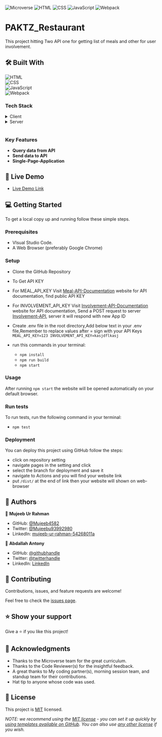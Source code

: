 ![Microverse](https://img.shields.io/badge/Microverse-blueviolet) ![HTML](https://img.shields.io/badge/-HTML-orange) ![CSS](https://img.shields.io/badge/-CSS-blue) ![JavaScript](https://img.shields.io/badge/-JavaScript-yellow) ![Webpack](https://img.shields.io/badge/-Webpack-green)

# PAKTZ_Restaurant
This project hitting Two API one for getting list of meals and other for user involvement.

## 🛠 Built With 
<a name="built-with">![HTML](https://img.shields.io/badge/-HTML-orange) <br> ![CSS](https://img.shields.io/badge/-CSS-blue) <br> ![JavaScript](https://img.shields.io/badge/-JavaScript-yellow) <br> ![Webpack](https://img.shields.io/badge/-Webpack-green)</a>

### Tech Stack <a name="tech-stack"></a>

<details>
  <summary>Client</summary>
  <ul>
    <li><a href="https://developer.mozilla.org/en-US/docs/Web/JavaScript
">JavaScript</a></li>
  </ul>
</details>

<details>
  <summary>Server</summary>
  <ul>
    <li><a href="https://www.themealdb.com/api.php">MealAPI</a></li>
    <li><a href="https://www.notion.so/Involvement-API-869e60b5ad104603aa6db59e08150270">InvolvementAPI</a></li>
  </ul>
</details>

<!-- Features -->
<br>

### Key Features <a name="key-features"></a>

- **Query data from API**
- **Send data to API**
- **Single-Page-Application**

<!-- LIVE DEMO -->

## 🚀 Live Demo <a name="live-demo"></a>

- [Live Demo Link](https://abdallahmalima.github.io/PAKTZ_Restaurant/dist/)

<!-- GETTING STARTED -->

## 💻 Getting Started <a name="getting-started"></a>

To get a local copy up and running follow these simple steps.

### Prerequisites

- VIsual Studio Code.
- A Web Browser (preferably Google Chrome)

### Setup

- Clone the GitHub Repository
- To Get API KEY
- For MEAL_API_KEY Visit [Meal-API-Documentation](https://www.themealdb.com/api.php)
website for API documentation, find public API KEY
- For INVOLVEMENT_API_KEY Visit [Involvement-API-Documentation](https://www.notion.so/Involvement-API-869e60b5ad104603aa6db59e08150270) website for API documentation, Send a POST request to server [Involvement-API](https://us-central1-involvement-api.cloudfunctions.net/capstoneApi/apps/), server it will respond with new App ID
- Create .env file in the root directory,Add below text in your .env file,Remember to replace values after = sign with your API Keys
`MEAL_API_KEY=123
INVOLVEMENT_API_KEY=kasjdflkasj`

- run this commands in your terminal:
    - `npm install`
    - `npm run build`
    - `npm start`

### Usage
  After running `npm start` the website will be opened automatically on your default browser.

### Run tests

To run tests, run the following command in your terminal:
  - `npm test`

### Deployment

You can deploy this project using GitHub follow the steps:

  - click on repository setting
  - navigate pages in the setting and click
  - select the branch for deployment and save it
  - navigate to Actions and you will find your website link
  - put `/dist/` at the end of link then your website will shown on web-browser 

<!-- AUTHORS -->

## 👥 Authors <a name="authors"></a>

👤 **Mujeeb Ur Rahman**

- GitHub: [@Mujeeb4582](https://github.com/Mujeeb4582)
- Twitter: [@Mujeebu93992980](https://twitter.com/Mujeebu93992980)
- LinkedIn: [mujeeb-ur-rahman-54268011a](https://linkedin.com/in/mujeeb-ur-rahman-54268011a)

👤 **Abdallah Antony**

- GitHub: [@githubhandle](https://github.com/abdallahmalima)
- Twitter: [@twitterhandle](https://twitter.com/Softmal1)
- LinkedIn: [LinkedIn](https://www.linkedin.com/in/abdallah-malima-antony/)


<!-- CONTRIBUTING -->

## 🤝 Contributing <a name="contributing"></a>

Contributions, issues, and feature requests are welcome!

Feel free to check the [issues page](../../issues/).

<!-- SUPPORT -->

## ⭐️ Show your support <a name="support"></a>

Give a ⭐️ if you like this project!

<!-- ACKNOWLEDGEMENTS -->

## 🙏 Acknowledgments <a name="acknowledgements"></a>

- Thanks to the Microverse team for the great curriculum.
- Thanks to the Code Reviewer(s) for the insightful feedback.
- A great thanks to My coding partner(s), morning session team, and standup team for their contributions.
- Hat tip to anyone whose code was used.

<!-- LICENSE -->

## 📝 License <a name="license"></a>

This project is [MIT](https://github.com/abdallahmalima/PAKTZ_Restaurant/blob/dev/LICENCE) licensed.

_NOTE: we recommend using the [MIT license](https://choosealicense.com/licenses/mit/) - you can set it up quickly by [using templates available on GitHub](https://docs.github.com/en/communities/setting-up-your-project-for-healthy-contributions/adding-a-license-to-a-repository). You can also use [any other license](https://choosealicense.com/licenses/) if you wish._
